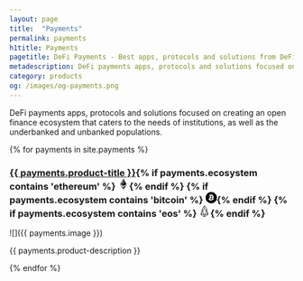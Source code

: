 ```yaml
---
layout: page
title:  "Payments"
permalink: payments
h1title: Payments
pagetitle: DeFi Payments - Best apps, protocols and solutions from DeFi ecosystem    
metadescription: DeFi payments apps, protocols and solutions focused on creating an open finance ecosystem that caters to the needs of institutions, as well as the underbanked and unbanked populations.
category: products
og: /images/og-payments.png
---
```

DeFi payments apps, protocols and solutions focused on creating an open finance ecosystem that caters to the needs of institutions, as well as the underbanked and unbanked populations.

{% for payments in site.payments %}
### <a href="{{ payments.product-url }}?ref=defiprime.com">{{ payments.product-title }}</a>{% if payments.ecosystem contains 'ethereum' %} ![](images/ether.png "Built on Ethereum or related to Ethereum ecosystem"){% endif %} {% if payments.ecosystem contains 'bitcoin' %} ![](/images/btc.png "Using Bitcoin ecosystem"){% endif %} {% if payments.ecosystem contains 'eos' %} ![](/images/eos.png "Built on EOS or related to EOS ecosystem"){% endif %}

![]({{ payments.image }})

{{ payments.product-description }}

{% endfor %}
